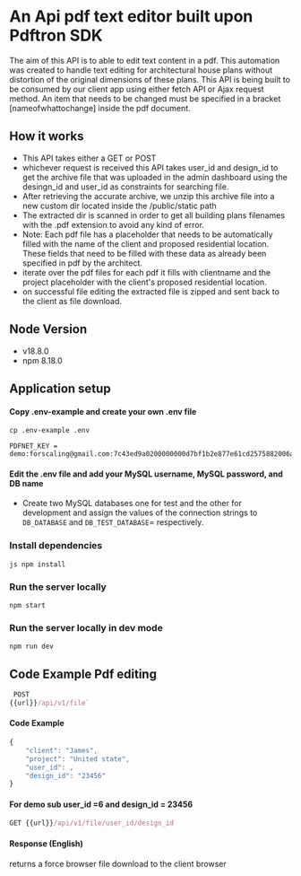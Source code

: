# An Api pdf text editor built upon Pdftron SDK

The aim of this API is to able to edit text content in a pdf. This automation was created to handle text editing for architectural house plans without distortion of the original dimensions of these plans. This API is being built to be consumed by our client app using either fetch API or Ajax request method.
An item that needs to be changed must be specified in a bracket [nameofwhattochange] inside the pdf document.


## How it works
- This API takes either a GET or POST
- whichever request is received this API takes user_id and design_id to get the archive file that was uploaded in the admin dashboard using the desingn_id and user_id as constraints for searching file.
- After retrieving the accurate archive, we unzip this archive file into a new custom dir located inside the /public/static path
- The extracted dir is scanned in order to get all building plans filenames with the .pdf extension to avoid any kind of error.
- Note: Each pdf file has a placeholder that needs to be automatically filled with the name of the client and proposed residential location. These fields that need to be filled with these data as already been specified in pdf by the architect.
- iterate over the pdf files for each pdf it fills with  clientname and the project placeholder with the client's proposed residential location.
- on successful file editing the extracted file is zipped and sent back to the client as file download.
  

## Node Version
- v18.8.0
- npm 8.18.0

## Application setup

#### Copy .env-example and create your own .env file
```
cp .env-example .env
```
```
PDFNET_KEY = demo:forscaling@gmail.com:7c43ed9a0200000000d7bf1b2e877e61cd2575882006a6bc3b29f7afd8
```

#### Edit the .env file and add your MySQL username, MySQL password, and DB name

- Create two MySQL databases one for test and the other for development and assign the values of the connection strings to `DB_DATABASE` and `DB_TEST_DATABASE`= respectively.

### Install dependencies
```
js npm install
```

### Run the server locally
```
npm start
```

### Run the server locally in dev mode
```
npm run dev
```


## Code Example Pdf editing
```js
 POST
{{url}}/api/v1/file`
```

#### Code Example

```js
{
    "client": "James",
    "project": "United state",
    "user_id": ,
    "design_id": "23456"
}
```

#### For demo sub user_id =6 and design_id = 23456
``` js
GET {{url}}/api/v1/file/user_id/design_id
```

#### Response (English)
returns a force browser file download to the client browser

